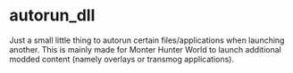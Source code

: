 # autorun_dll
Just a small little thing to autorun certain files/applications when launching another. This is mainly made for Monter Hunter World to launch additional modded content (namely overlays or transmog applications).
